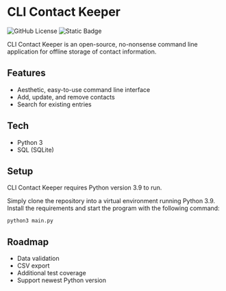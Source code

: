 # CLI Contact Keeper
![GitHub License](https://img.shields.io/github/license/dzesikode/cli-contact-keeper) 
![Static Badge](https://img.shields.io/badge/python-3.9-blue)

CLI Contact Keeper is an open-source, no-nonsense command line application for offline storage of contact information.

## Features

- Aesthetic, easy-to-use command line interface
- Add, update, and remove contacts
- Search for existing entries

## Tech

- Python 3
- SQL (SQLite)

## Setup

CLI Contact Keeper requires Python version 3.9 to run.

Simply clone the repository into a virtual environment running Python 3.9. Install the requirements and start the program with the following command:

```python3 main.py```

## Roadmap

- Data validation
- CSV export
- Additional test coverage
- Support newest Python version
